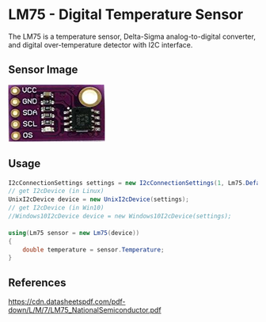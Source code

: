 # LM75 - Digital Temperature Sensor
The LM75 is a temperature sensor, Delta-Sigma analog-to-digital converter, and digital over-temperature detector with I2C interface.

## Sensor Image
![](sensor.jpg)

## Usage
```C#
I2cConnectionSettings settings = new I2cConnectionSettings(1, Lm75.DefaultI2cAddress);
// get I2cDevice (in Linux)
UnixI2cDevice device = new UnixI2cDevice(settings);
// get I2cDevice (in Win10)
//Windows10I2cDevice device = new Windows10I2cDevice(settings);

using(Lm75 sensor = new Lm75(device))
{
    double temperature = sensor.Temperature;
}
```

## References
https://cdn.datasheetspdf.com/pdf-down/L/M/7/LM75_NationalSemiconductor.pdf
